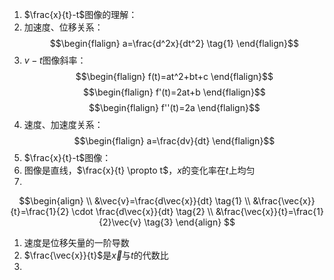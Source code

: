 1. $\frac{x}{t}-t$图像的理解：
1. 加速度、位移关系：
	$$\begin{flalign} a=\frac{d^2x}{dt^2} \tag{1} \end{flalign}$$
2. $v-t$图像斜率：
$$\begin{flalign} f(t)=at^2+bt+c \end{flalign}$$
$$\begin{flalign} f'(t)=2at+b \end{flalign}$$
$$\begin{flalign} f''(t)=2a \end{flalign}$$
3. 速度、加速度关系：
$$\begin{flalign} a=\frac{dv}{dt} \end{flalign}$$
4. $\frac{x}{t}-t$图像：
1. 图像是直线，$\frac{x}{t} \propto t$，$x$的变化率在$t$上均匀
2. 
$$\begin{align} \\
&\vec{v}=\frac{d\vec{x}}{dt} \tag{1} \\
&\frac{\vec{x}}{t}=\frac{1}{2} \cdot \frac{d\vec{x}}{dt} \tag{2} \\ 
&\frac{\vec{x}}{t}=\frac{1}{2}\vec{v} \tag{3}
\end{align} $$
1. 速度是位移矢量的一阶导数
2. $\frac{\vec{x}}{t}$是$\vec{x}$与$t$的代数比
3. 